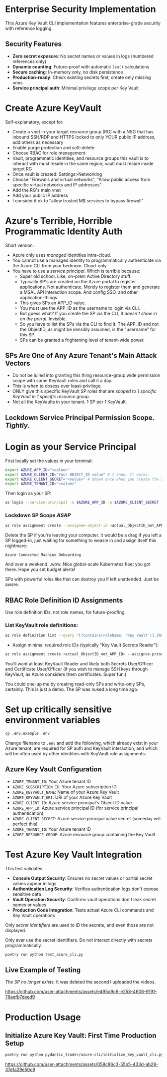 # Enterprise Security Implementation

This Azure Key Vault CLI implementation features enterprise-grade security with
reference logging.

## Security Features

- **Zero secret exposure**: No secret names or values in logs (numbered
  references only)
- **Dynamic counting**: Future-proof with automatic `len()` calculations
- **Secure caching**: In-memory only, no disk persistence
- **Production-ready**: Check existing secrets first, create only missing ones
- **Service principal auth**: Minimal privilege scope per Key Vault

# Create Azure KeyVault

Self-explanatory, except for:

- Create a vnet in your target resource group (RG) with a NSG that has inbound
  SSH/RDP and HTTPS locked to only YOUR public IP address, add others as
  necessary
- Enable purge protection and soft-delete
- Choose RBAC for role management
- Vault, programmatic identities, and resource groups this vault is to interact
  with must reside in the same region; vault must reside inside target RG
- Once vault is created: Settings>Networking
- Choose "Firewalls and virtual networks", "Allow public access from specific
  virtual networks and IP addresses"
- Add the RG's main vnet
- Add your public IP address
- I consider it ok to "allow trusted M$ services to bypass firewall"

# Azure's Terrible, Horrible Programmatic Identity Auth

Short version:

- Azure only uses _managed_ identities intra-cloud.
- You cannot use a managed identity to programmatically authenticate via the
  Azure CLI from your bedroom. Cloud-only.
- You have to use a _service principal_. Which is terrible because:
  - Super old school. Like, on-prem Active Directory stuff.
  - Typically SP's are created on the Azure portal to register applications. Not
    authenticate. Merely to register them and generate a MSAL API interaction
    scope. And config SSO, and other application-things.
  - This gives SPs an APP_ID value.
  - You must use the APP_ID as the username to login via CLI.
  - But guess what? If you create the SP via the CLI, _it doesn't show in on the
    portal_. Invisible.
  - So you have to list the SPs via the CLI to find it. The APP_ID and not the
    ObjectID, as might be sensibly assumed, is the "username" for this SP.
  - SPs can be granted a frightening level of tenant-wide power.

## SPs Are One of Any Azure Tenant's Main Attack Vectors

- Do not be lulled into granting this thing resource-group wide permission scope
  with some KeyVault roles and call it a day.
- This is when to obsess over least-privilege.
- ONLY give this specific KeyVault SP roles that are _scoped to 1 specific
  KeyVault in 1 specific resource group._
- Not all the KeyVaults in your tenant. 1 SP per 1 KeyVault.

## Lockdown Service Principal Permission Scope. _Tightly_.

# Login as your Service Principal

First locally set the values in your terminal:

```bash
export AZURE_APP_ID="<value>"
export AZURE_CLIENT_ID="Your OBJECT_ID value" # I know. It works.
export AZURE_CLIENT_SECRET="<value>" # Shown once when you create the SP via CLI.
export AZURE_TENANT_ID="<value>"
```

Then login as your SP:

```bash
az login --service-principal -u $AZURE_APP_ID -p $AZURE_CLIENT_SECRET --tenant $AZURE_TENANT_ID
```

### Lockdown SP Scope _ASAP_

```bash
az role assignment create --assignee-object-id <actual_ObjectID_not_APP_ID> --assignee-principal-type ServicePrincipal --scope "/subscriptions/AZURE_SUBSCRIPTION_ID/resourceGroups/AZURE_RESOURCE_GROUP/providers/Microsoft.KeyVault/vaults/AZURE_KEYVAULT_NAME"
```

Delete the SP if you're leaving your computer. It would be a drag if you left a
SP logged-in, just waiting for something to weasle in and assign itself this
nightmare:

`Azure Connected Machine Onboarding`

And over a weekend...wow. Nice global-scale Kubernetes fleet you got there. Hope
you set budget alerts!

SPs with powerful roles like that can destroy you if left unattended. Just be
aware.

## RBAC Role Definition ID Assignments

Use role definition IDs, not role names, for future-proofing.

### List KeyVault role definitions:

```bash
az role definition list --query "[?contains(roleName, 'Key Vault')].{RoleName:roleName, RoleId:name}" --output table
```

- Assign minimal required role IDs (typically "Key Vault Secrets Reader"):

```bash
az role assignment create <actual_ObjectID_not_APP_ID> --assignee-principal-type ServicePrincipal --role-definition-id <id-value-from-list> --scope "/subscriptions/AZURE_SUBSCRIPTION_ID/resourceGroups/AZURE_RESOURCE_GROUP/providers/Microsoft.KeyVault/vaults/AZURE_KEYVAULT_NAME"
```

You'll want at least KeyVault Reader and likely both Secrets User/Officer and
Certificate User/Officer (if you wish to manage SSH keys through KeyVault, as
Azure considers them certificates. Super fun.)

You could one-up me by creating read-only SPs and write-only SPs, certainly.
This is just a demo. The SP was nuked a long time ago.

# Set up critically sensitive environment variables

```bash
cp .env.example .env
```

Change filename to `.env` and add the following, which already exist in your
Azure tenant, are required for SP auth and KeyVault interaction, and which will
be often used by other identities with KeyVault role assignments:

## Azure Key Vault Configuration

- `AZURE_TENANT_ID`: Your Azure tenant ID
- `AZURE_SUBSCRIPTION_ID`: Your Azure subscription ID
- `AZURE_KEYVAULT_NAME`: Name of your Azure Key Vault
- `AZURE_KEYVAULT_URI`: URI of your Azure Key Vault
- `AZURE_CLIENT_ID`: Azure service principal's Object ID value
- `AZURE_APP_ID`: Azure service principal ID (for service principal
  authentication)
- `AZURE_CLIENT_SECRET`: Azure service principal value secret (someday will
  perfect this)
- `AZURE_TENANT_ID`: Your Azure tenant ID
- `AZURE_RESOURCE_GROUP`: Azure resource group containing the Key Vault

# Test Azure Key Vault Integration

This test validates:

- **Console Output Security**: Ensures no secret values or partial secret values
  appear in logs
- **Authentication Log Security**: Verifies authentication logs don't expose
  sensitive data
- **Vault Operation Security**: Confirms vault operations don't leak secret
  names or values
- **Production Code Integration**: Tests actual Azure CLI commands and Key Vault
  operations

Only _secret identifiers_ are used to ID the secrets, and even those are not
displayed.

Only ever use the secret identifiers. Do not interact directly with secrets
programmatically.

```bash
poetry run python test_azure_cli.py
```

## Live Example of Testing

_The SP no longer exists._ It was deleted the second I uploaded the videos.

https://github.com/user-attachments/assets/e495d9c6-e258-4606-9191-78aefb7deed9

# Production Usage

## Initialize Azure Key Vault: First Time Production Setup

```bash
poetry run python pydantic_trader/azure-cli/initialize_key_vault_cli.py
```

https://github.com/user-attachments/assets/058c86c3-55b5-433d-ab28-37e1a29e50c9
